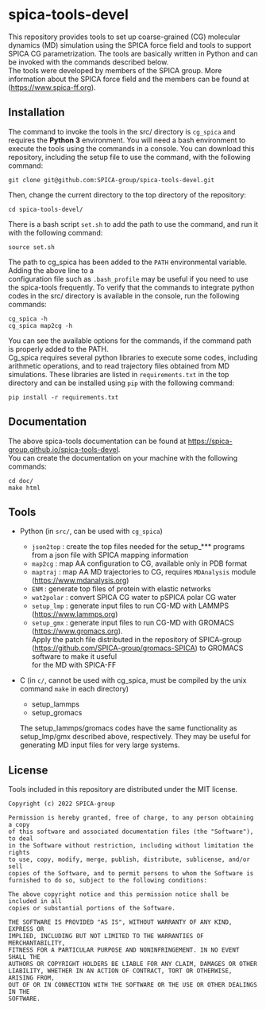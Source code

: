 # spica-tools-devel
This repository provides tools to set up coarse-grained (CG) molecular dynamics (MD) simulation 
using the SPICA force field and tools to support SPICA CG parametrization.
The tools are basically written in Python and can be invoked with the commands described below.  
The tools were developed by members of the SPICA group. More information about the SPICA force field and 
the members can be found at (https://www.spica-ff.org).  

## Installation  
The command to invoke the tools in the src/ directory is `cg_spica` and requires the 
**Python 3** environment. You will need a bash environment to execute the tools using the commands in a console. 
You can download this repository, including the setup file to use the command, with the following command:  

    git clone git@github.com:SPICA-group/spica-tools-devel.git  
    
Then, change the current directory to the top directory of the repository:  

    cd spica-tools-devel/  
    
There is a bash script `set.sh` to add the path to use the command, and run it with the following 
command:  

    source set.sh  
    
The path to cg_spica has been added to the `PATH` environmental variable. Adding the above line to a  
configuration file such as `.bash_profile` may be useful if you need to use the spica-tools frequently. 
To verify that the commands to integrate python codes in the src/ directory is available in the console, 
run the following commands:

    cg_spica -h  
    cg_spica map2cg -h  
    
You can see the available options for the commands, if the command path is properly added to the PATH.  
Cg_spica requires several python libraries to execute some codes, including arithmetic operations, and 
to read trajectory files obtained from MD simulations. These libraries are listed in `requirements.txt` 
in the top directory and can be installed using `pip` with the following command:  

    pip install -r requirements.txt  
    
## Documentation  

The above spica-tools documentation can be found at https://spica-group.github.io/spica-tools-devel.  
You can create the documentation on your machine with the following commands:  

    cd doc/  
    make html  


## Tools
* Python (in `src/`, can be used with `cg_spica`)
  * `json2top`  : create the top files needed for the setup_*** programs from a json file 
                  with SPICA mapping information  
  * `map2cg`    : map AA configuration to CG, available only in PDB format
  * `maptraj`   : map AA MD trajectories to CG, requires `MDAnalysis` module (https://www.mdanalysis.org)
  * `ENM`       : generate top files of protein with elastic networks
  * `wat2polar` : convert SPICA CG water to pSPICA polar CG water
  * `setup_lmp` : generate input files to run CG-MD with LAMMPS (https://www.lammps.org)
  * `setup_gmx` : generate input files to run CG-MD with GROMACS (https://www.gromacs.org).   
                  Apply the patch file distributed in the repository of SPICA-group 
                  (https://github.com/SPICA-group/gromacs-SPICA) to GROMACS software to make it useful  
                  for the MD with SPICA-FF

* C (in `c/`, cannot be used with cg_spica, must be compiled by the unix command `make` in each directory) 
  * setup_lammps  
  * setup_gromacs  
  
  The setup_lammps/gromacs codes have the same functionality as setup_lmp/gmx described above, 
  respectively. They may be useful for generating MD input files for very large systems.  

## License

Tools included in this repository are distributed under the MIT license.  

    Copyright (c) 2022 SPICA-group

    Permission is hereby granted, free of charge, to any person obtaining a copy
    of this software and associated documentation files (the "Software"), to deal
    in the Software without restriction, including without limitation the rights
    to use, copy, modify, merge, publish, distribute, sublicense, and/or sell
    copies of the Software, and to permit persons to whom the Software is
    furnished to do so, subject to the following conditions:

    The above copyright notice and this permission notice shall be included in all
    copies or substantial portions of the Software.

    THE SOFTWARE IS PROVIDED "AS IS", WITHOUT WARRANTY OF ANY KIND, EXPRESS OR
    IMPLIED, INCLUDING BUT NOT LIMITED TO THE WARRANTIES OF MERCHANTABILITY,
    FITNESS FOR A PARTICULAR PURPOSE AND NONINFRINGEMENT. IN NO EVENT SHALL THE
    AUTHORS OR COPYRIGHT HOLDERS BE LIABLE FOR ANY CLAIM, DAMAGES OR OTHER
    LIABILITY, WHETHER IN AN ACTION OF CONTRACT, TORT OR OTHERWISE, ARISING FROM,
    OUT OF OR IN CONNECTION WITH THE SOFTWARE OR THE USE OR OTHER DEALINGS IN THE
    SOFTWARE.
